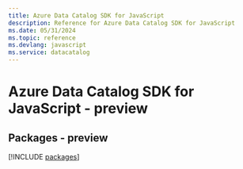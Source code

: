 ```yaml
---
title: Azure Data Catalog SDK for JavaScript
description: Reference for Azure Data Catalog SDK for JavaScript
ms.date: 05/31/2024
ms.topic: reference
ms.devlang: javascript
ms.service: datacatalog
---
```

# Azure Data Catalog SDK for JavaScript - preview
## Packages - preview
[!INCLUDE [packages](data-catalog-index.md)]